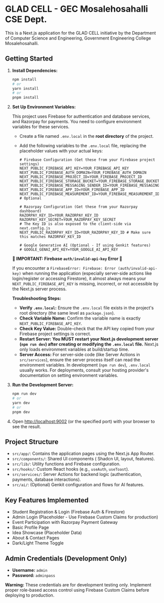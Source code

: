 # GLAD CELL - GEC Mosalehosahalli CSE Dept.

This is a Next.js application for the GLAD CELL initiative by the Department of Computer Science and Engineering, Government Engineering College Mosalehosahalli.

## Getting Started

1.  **Install Dependencies:**
    ```bash
    npm install
    # or
    yarn install
    # or
    pnpm install
    ```

2.  **Set Up Environment Variables:**

    This project uses Firebase for authentication and database services, and Razorpay for payments. You need to configure environment variables for these services.

    *   Create a file named `.env.local` in the **root directory** of the project.
    *   Add the following variables to the `.env.local` file, replacing the placeholder values with your actual keys:

        ```dotenv
        # Firebase Configuration (Get these from your Firebase project settings)
        NEXT_PUBLIC_FIREBASE_API_KEY=YOUR_FIREBASE_API_KEY
        NEXT_PUBLIC_FIREBASE_AUTH_DOMAIN=YOUR_FIREBASE_AUTH_DOMAIN
        NEXT_PUBLIC_FIREBASE_PROJECT_ID=YOUR_FIREBASE_PROJECT_ID
        NEXT_PUBLIC_FIREBASE_STORAGE_BUCKET=YOUR_FIREBASE_STORAGE_BUCKET
        NEXT_PUBLIC_FIREBASE_MESSAGING_SENDER_ID=YOUR_FIREBASE_MESSAGING_SENDER_ID
        NEXT_PUBLIC_FIREBASE_APP_ID=YOUR_FIREBASE_APP_ID
        NEXT_PUBLIC_FIREBASE_MEASUREMENT_ID=YOUR_FIREBASE_MEASUREMENT_ID # Optional

        # Razorpay Configuration (Get these from your Razorpay dashboard)
        RAZORPAY_KEY_ID=YOUR_RAZORPAY_KEY_ID
        RAZORPAY_KEY_SECRET=YOUR_RAZORPAY_KEY_SECRET
        # The Key ID is also exposed to the client-side via next.config.js
        NEXT_PUBLIC_RAZORPAY_KEY_ID=YOUR_RAZORPAY_KEY_ID # Make sure this matches RAZORPAY_KEY_ID

        # Google Generative AI (Optional - If using Genkit features)
        # GOOGLE_GENAI_API_KEY=YOUR_GOOGLE_AI_API_KEY
        ```

    **🔴 IMPORTANT: Firebase `auth/invalid-api-key` Error 🔴**

    If you encounter a `FirebaseError: Firebase: Error (auth/invalid-api-key)` when running the application (especially server-side actions like login/register or accessing Firestore), it almost always means your `NEXT_PUBLIC_FIREBASE_API_KEY` is missing, incorrect, or not accessible by the Next.js server process.

    **Troubleshooting Steps:**
    *   **Verify `.env.local`:** Ensure the `.env.local` file exists in the project's root directory (the same level as `package.json`).
    *   **Check Variable Name:** Confirm the variable name is exactly `NEXT_PUBLIC_FIREBASE_API_KEY`.
    *   **Check Key Value:** Double-check that the API key copied from your Firebase project settings is correct.
    *   **Restart Server:** **You MUST restart your Next.js development server (`npm run dev`) after creating or modifying the `.env.local` file.** Next.js only loads environment variables at build/startup time.
    *   **Server Access:** For server-side code (like Server Actions in `src/services`), ensure the server process itself can read the environment variables. In development (`npm run dev`), `.env.local` usually works. For deployments, consult your hosting provider's documentation on setting environment variables.

3.  **Run the Development Server:**
    ```bash
    npm run dev
    # or
    yarn dev
    # or
    pnpm dev
    ```

4.  Open [http://localhost:9002](http://localhost:9002) (or the specified port) with your browser to see the result.

## Project Structure

*   `src/app/`: Contains the application pages using the Next.js App Router.
*   `src/components/`: Shared UI components ( Shadcn UI, layout, features).
*   `src/lib/`: Utility functions and Firebase configuration.
*   `src/hooks/`: Custom React hooks (e.g., `useAuth`, `useToast`).
*   `src/services/`: Server Actions for backend logic (authentication, payments, database interactions).
*   `src/ai/`: (Optional) Genkit configuration and flows for AI features.

## Key Features Implemented

*   Student Registration & Login (Firebase Auth & Firestore)
*   Admin Login (Placeholder - Use Firebase Custom Claims for production)
*   Event Participation with Razorpay Payment Gateway
*   Basic Profile Page
*   Idea Showcase (Placeholder Data)
*   About & Contact Pages
*   Dark/Light Theme Toggle

## Admin Credentials (Development Only)

*   **Username:** `admin`
*   **Password:** `adminpass`

**Warning:** These credentials are for development testing only. Implement proper role-based access control using Firebase Custom Claims before deploying to production.
